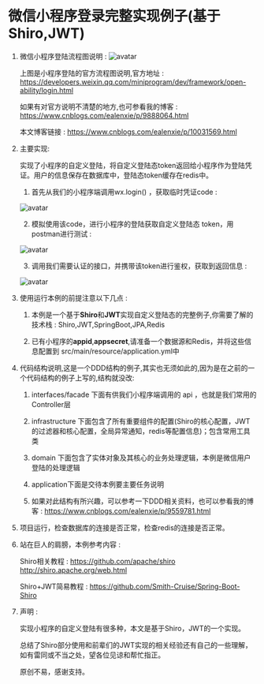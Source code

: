 微信小程序登录完整实现例子(基于Shiro,JWT) 
===================

1. 微信小程序登陆流程图说明 : 
![avatar](https://developers.weixin.qq.com/miniprogram/dev/framework/open-ability/image/api-login.jpg)
 
    上图是小程序登陆的官方流程图说明,官方地址 : https://developers.weixin.qq.com/miniprogram/dev/framework/open-ability/login.html
    
    如果有对官方说明不清楚的地方,也可参看我的博客 : https://www.cnblogs.com/ealenxie/p/9888064.html
    
    本文博客链接 : https://www.cnblogs.com/ealenxie/p/10031569.html
    
2. 主要实现: 
   
    实现了小程序的自定义登陆，将自定义登陆态token返回给小程序作为登陆凭证。用户的信息保存在数据库中，登陆态token缓存在redis中。 
    
    1. 首先从我们的小程序端调用wx.login() ，获取临时凭证code :
        
      ![avatar](https://img2018.cnblogs.com/blog/994599/201811/994599-20181128134933856-1742262230.png)
        
    2. 模拟使用该code，进行小程序的登陆获取自定义登陆态 token，用postman进行测试 : 
        
      ![avatar](https://img2018.cnblogs.com/blog/994599/201811/994599-20181128135424171-1092816815.png)
      
    3. 调用我们需要认证的接口，并携带该token进行鉴权，获取到返回信息  : 
    
      ![avatar](https://img2018.cnblogs.com/blog/994599/201811/994599-20181128140711181-1991179977.png)
       
3. 使用运行本例的前提注意以下几点 : 

    1. 本例是一个基于**Shiro**和**JWT**实现自定义登陆态的完整例子,你需要了解的技术栈 : Shiro,JWT,SpringBoot,JPA,Redis 

    2. 已有小程序的**appid**,**appsecret**,请准备一个数据源和Redis，并将这些信息配置到 src/main/resource/application.yml中

4. 代码结构说明,这是一个DDD结构的例子,其实也无须如此的,因为是在之前的一个代码结构的例子上写的,结构就没改: 
    
    1. interfaces/facade 下面有供我们小程序端调用的 api ，也就是我们常用的Controller层
    
    2. infrastructure 下面包含了所有重要组件的配置(Shiro的核心配置，JWT的过滤器和核心配置，全局异常通知，redis等配置信息)；包含常用工具类
    
    3. domain 下面包含了实体对象及其核心的业务处理逻辑，本例是微信用户登陆的处理逻辑
    
    4. application下面是交待本例要主要任务说明
    
    5. 如果对此结构有所兴趣，可以参考一下DDD相关资料，也可以参看我的博客 : https://www.cnblogs.com/ealenxie/p/9559781.html
    
    
5. 项目运行，检查数据库的连接是否正常，检查redis的连接是否正常。
    
6. 站在巨人的肩膀，本例参考内容 : 
    
    Shiro相关教程 : https://github.com/apache/shiro  http://shiro.apache.org/web.html
    
    Shiro+JWT简易教程 : https://github.com/Smith-Cruise/Spring-Boot-Shiro
    
7. 声明 :

    实现小程序的自定义登陆有很多种，本文是基于Shiro，JWT的一个实现。
    
    总结了Shiro部分使用和前辈们的JWT实现的相关经验还有自己的一些理解，如有雷同或不当之处，望各位见谅和帮忙指正。
    
    原创不易，感谢支持。
    
